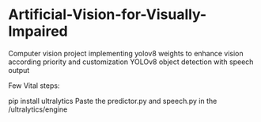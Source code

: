 # Artificial-Vision-for-Visually-Impaired
Computer vision project implementing yolov8 weights to enhance vision according priority and customization
YOLOv8 object detection with speech output

Few Vital steps:

pip install ultralytics
Paste the predictor.py and speech.py in the /ultralytics/engine

